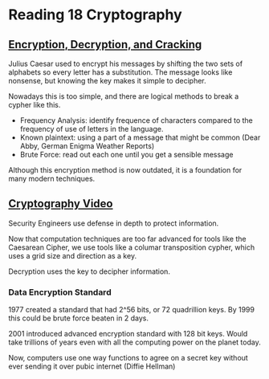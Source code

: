 # Reading 18 Cryptography

## [Encryption, Decryption, and Cracking](https://www.khanacademy.org/computing/computers-and-internet/xcae6f4a7ff015e7d:online-data-security/xcae6f4a7ff015e7d:data-encryption-techniques/a/encryption-decryption-and-code-cracking)

Julius Caesar used to encrypt his messages by shifting the two sets of alphabets so every letter has a substitution. The message looks like nonsense, but knowing the key makes it simple to decipher.

Nowadays this is too simple, and there are logical methods to break a cypher like this.

- Frequency Analysis: identify frequence of characters compared to the frequency of use of letters in the language.
- Known plaintext: using a part of a message that might be common (Dear Abby, German Enigma Weather Reports)
- Brute Force: read out each one until you get a sensible message

Although this encryption method is now outdated, it is a foundation for many modern techniques.

## [Cryptography Video](https://www.youtube.com/watch?v=jhXCTbFnK8o)

Security Engineers use defense in depth to protect information.

Now that computation techniques are too far advanced for tools like the Caesarean Cipher, we use tools like a columar transposition cypher, which uses a grid size and direction as a key.

Decryption uses the key to decipher information.

### Data Encryption Standard

1977 created a standard that had 2^56 bits, or 72 quadrillion keys. By 1999 this could be brute force beaten in 2 days.

2001 introduced advanced encryption standard with 128 bit keys. Would take trillions of years even with all the computing power on the planet today.

Now, computers use one way functions to agree on a secret key without ever sending it over pubic internet (Diffie Hellman)
